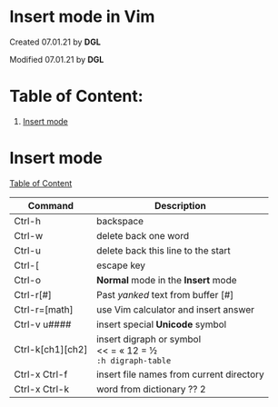 # Insert mode in Vim #

Created 07.01.21 by **DGL**

Modified 07.01.21 by **DGL**


# Table of Content:

<!-- vim-markdown-toc GFM -->

1. [Insert mode](#insert-mode)

<!-- vim-markdown-toc -->

# Insert mode #
[Table of Content](#table-of-content)

| Command          | Description                                                     |
| ---              | ---                                                             |
| Ctrl-h           | backspace                                                       |
| Ctrl-w           | delete back one word                                            |
| Ctrl-u           | delete back this line to the start                              |
| Ctrl-[           | escape key                                                      |
| Ctrl-o           | **Normal** mode in the **Insert** mode                          |
| Ctrl-r[#]        | Past *yanked* text from buffer [#]                              |
| Ctrl-r=[math]    | use Vim calculator and insert answer                            |
| Ctrl-v u####     | insert special **Unicode** symbol                               |
| Ctrl-k[ch1][ch2] | insert digraph or symbol<br><< = « 12 = ½<br>`:h digraph-table` |
| Ctrl-x Ctrl-f    | insert file names from current directory                        |
| Ctrl-x Ctrl-k    | word from dictionary ?? 2                                       |
